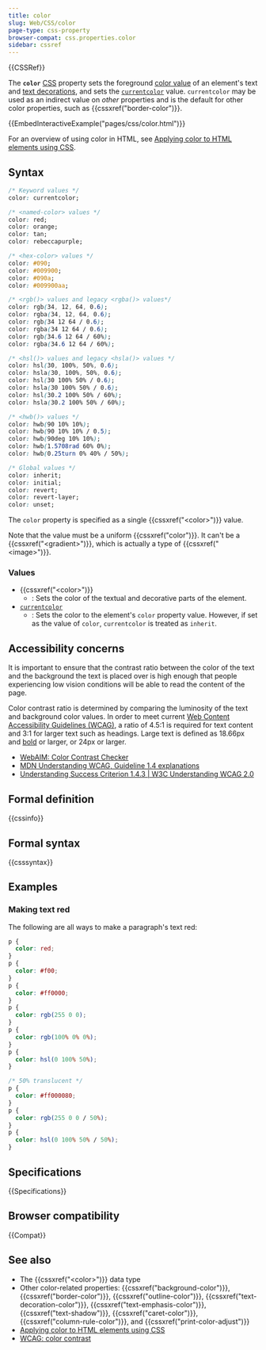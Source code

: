 ```yaml
---
title: color
slug: Web/CSS/color
page-type: css-property
browser-compat: css.properties.color
sidebar: cssref
---
```


{{CSSRef}}

The **`color`** [CSS](/en-US/docs/Web/CSS) property sets the foreground [color value](/en-US/docs/Web/CSS/color_value) of an element's text and [text decorations](/en-US/docs/Web/CSS/text-decoration), and sets the [`currentcolor`](/en-US/docs/Web/CSS/color_value#currentcolor_keyword) value. `currentcolor` may be used as an indirect value on _other_ properties and is the default for other color properties, such as {{cssxref("border-color")}}.

{{EmbedInteractiveExample("pages/css/color.html")}}

For an overview of using color in HTML, see [Applying color to HTML elements using CSS](/en-US/docs/Web/CSS/CSS_colors/Applying_color).

## Syntax

```css
/* Keyword values */
color: currentcolor;

/* <named-color> values */
color: red;
color: orange;
color: tan;
color: rebeccapurple;

/* <hex-color> values */
color: #090;
color: #009900;
color: #090a;
color: #009900aa;

/* <rgb()> values and legacy <rgba()> values*/
color: rgb(34, 12, 64, 0.6);
color: rgba(34, 12, 64, 0.6);
color: rgb(34 12 64 / 0.6);
color: rgba(34 12 64 / 0.6);
color: rgb(34.6 12 64 / 60%);
color: rgba(34.6 12 64 / 60%);

/* <hsl()> values and legacy <hsla()> values */
color: hsl(30, 100%, 50%, 0.6);
color: hsla(30, 100%, 50%, 0.6);
color: hsl(30 100% 50% / 0.6);
color: hsla(30 100% 50% / 0.6);
color: hsl(30.2 100% 50% / 60%);
color: hsla(30.2 100% 50% / 60%);

/* <hwb()> values */
color: hwb(90 10% 10%);
color: hwb(90 10% 10% / 0.5);
color: hwb(90deg 10% 10%);
color: hwb(1.5708rad 60% 0%);
color: hwb(0.25turn 0% 40% / 50%);

/* Global values */
color: inherit;
color: initial;
color: revert;
color: revert-layer;
color: unset;
```

The `color` property is specified as a single {{cssxref("&lt;color&gt;")}} value.

Note that the value must be a uniform {{cssxref("color")}}. It can't be a {{cssxref("&lt;gradient&gt;")}}, which is actually a type of {{cssxref("&lt;image&gt;")}}.

### Values

- {{cssxref("&lt;color&gt;")}}
  - : Sets the color of the textual and decorative parts of the element.
- [`currentcolor`](/en-US/docs/Web/CSS/color_value#currentcolor_keyword)
  - : Sets the color to the element's `color` property value. However, if set as the value of `color`, `currentcolor` is treated as `inherit`.

## Accessibility concerns

It is important to ensure that the contrast ratio between the color of the text and the background the text is placed over is high enough that people experiencing low vision conditions will be able to read the content of the page.

Color contrast ratio is determined by comparing the luminosity of the text and background color values. In order to meet current [Web Content Accessibility Guidelines (WCAG)](https://www.w3.org/WAI/standards-guidelines/wcag/), a ratio of 4.5:1 is required for text content and 3:1 for larger text such as headings. Large text is defined as 18.66px and [bold](/en-US/docs/Web/CSS/font-weight) or larger, or 24px or larger.

- [WebAIM: Color Contrast Checker](https://webaim.org/resources/contrastchecker/)
- [MDN Understanding WCAG, Guideline 1.4 explanations](/en-US/docs/Web/Accessibility/Understanding_WCAG/Perceivable#guideline_1.4_make_it_easier_for_users_to_see_and_hear_content_including_separating_foreground_from_background)
- [Understanding Success Criterion 1.4.3 | W3C Understanding WCAG 2.0](https://www.w3.org/TR/UNDERSTANDING-WCAG20/visual-audio-contrast-contrast.html)

## Formal definition

{{cssinfo}}

## Formal syntax

{{csssyntax}}

## Examples

### Making text red

The following are all ways to make a paragraph's text red:

```css
p {
  color: red;
}
p {
  color: #f00;
}
p {
  color: #ff0000;
}
p {
  color: rgb(255 0 0);
}
p {
  color: rgb(100% 0% 0%);
}
p {
  color: hsl(0 100% 50%);
}

/* 50% translucent */
p {
  color: #ff000080;
}
p {
  color: rgb(255 0 0 / 50%);
}
p {
  color: hsl(0 100% 50% / 50%);
}
```

## Specifications

{{Specifications}}

## Browser compatibility

{{Compat}}

## See also

- The {{cssxref("&lt;color&gt;")}} data type
- Other color-related properties: {{cssxref("background-color")}}, {{cssxref("border-color")}}, {{cssxref("outline-color")}}, {{cssxref("text-decoration-color")}}, {{cssxref("text-emphasis-color")}}, {{cssxref("text-shadow")}}, {{cssxref("caret-color")}}, {{cssxref("column-rule-color")}}, and {{cssxref("print-color-adjust")}}
- [Applying color to HTML elements using CSS](/en-US/docs/Web/CSS/CSS_colors/Applying_color)
- [WCAG: color contrast](/en-US/docs/Web/Accessibility/Understanding_WCAG/Perceivable/Color_contrast)
